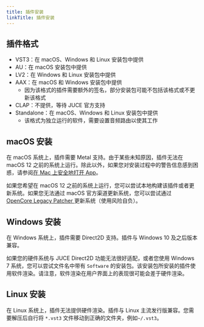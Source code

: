 ```yaml
---
title: 插件安装
linkTitle: 插件安装
---
```


## 插件格式

- VST3：在 macOS、Windows 和 Linux 安装包中提供
- AU：在 macOS 安装包中提供
- LV2：在 Windows 和 Linux 安装包中提供
- AAX：在 macOS 和 Windows 安装包中提供
    - 因为该格式的插件需要额外的签名，部分安装包可能不包括该格式或不更新该格式
- CLAP：不提供，等待 JUCE 官方支持
- Standalone：在 macOS、Windows 和 Linux 安装包中提供
    - 该格式为独立运行的软件，需要设置音频路由以使其工作

## macOS 安装

在 macOS 系统上，插件需要 Metal 支持。由于某些未知原因，插件无法在 macOS 12 之前的系统上运行。除此以外，如果您对安装过程中的警告信息感到困惑，请参阅[在 Mac 上安全地打开 App](https://support.apple.com/zh-cn/102445)。

如果您希望在 macOS 12 之前的系统上运行，您可以尝试本地构建该插件或者更新系统。如果您无法通过 macOS 官方渠道更新系统，您可以尝试通过 [OpenCore Legacy Patcher
](https://github.com/dortania/OpenCore-Legacy-Patcher) 更新系统（使用风险自负）。

## Windows 安装

在 Windows 系统上，插件需要 Direct2D 支持。插件与 Windows 10 及之后版本兼容。

如果您的硬件系统与 JUCE Direct2D 功能无法很好适配，或者您使用 Windows 7 系统，您可以尝试文件名中带有 `Software` 的安装包。该安装包所安装的插件使用软件渲染。请注意，软件渲染在用户界面上的表现很可能会差于硬件渲染。

## Linux 安装

在 Linux 系统上，插件无法提供硬件渲染。插件与 Linux 主流发行版兼容。您需要解压后自行将 `*.vst3` 文件移动到正确的文件夹，例如`~/.vst3`。